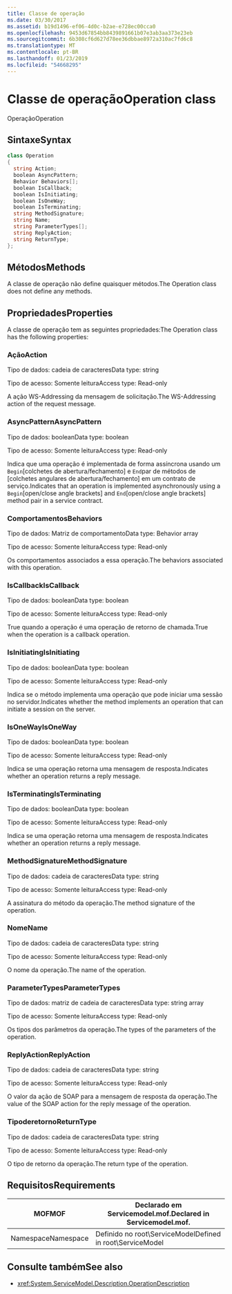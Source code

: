 ```yaml
---
title: Classe de operação
ms.date: 03/30/2017
ms.assetid: b19d1496-ef06-4d0c-b2ae-e728ec00cca0
ms.openlocfilehash: 9453d67854bb8439891661b07e3ab3aa373e23eb
ms.sourcegitcommit: 6b308cf6d627d78ee36dbbae8972a310ac7fd6c8
ms.translationtype: MT
ms.contentlocale: pt-BR
ms.lasthandoff: 01/23/2019
ms.locfileid: "54668295"
---
```

# <a name="operation-class"></a><span data-ttu-id="5d20d-102">Classe de operação</span><span class="sxs-lookup"><span data-stu-id="5d20d-102">Operation class</span></span>
<span data-ttu-id="5d20d-103">Operação</span><span class="sxs-lookup"><span data-stu-id="5d20d-103">Operation</span></span>  
  
## <a name="syntax"></a><span data-ttu-id="5d20d-104">Sintaxe</span><span class="sxs-lookup"><span data-stu-id="5d20d-104">Syntax</span></span>  
  
```csharp
class Operation  
{  
  string Action;  
  boolean AsyncPattern;  
  Behavior Behaviors[];  
  boolean IsCallback;  
  boolean IsInitiating;  
  boolean IsOneWay;  
  boolean IsTerminating;  
  string MethodSignature;  
  string Name;  
  string ParameterTypes[];  
  string ReplyAction;  
  string ReturnType;  
};  
```  
  
## <a name="methods"></a><span data-ttu-id="5d20d-105">Métodos</span><span class="sxs-lookup"><span data-stu-id="5d20d-105">Methods</span></span>  
 <span data-ttu-id="5d20d-106">A classe de operação não define quaisquer métodos.</span><span class="sxs-lookup"><span data-stu-id="5d20d-106">The Operation class does not define any methods.</span></span>  
  
## <a name="properties"></a><span data-ttu-id="5d20d-107">Propriedades</span><span class="sxs-lookup"><span data-stu-id="5d20d-107">Properties</span></span>  
 <span data-ttu-id="5d20d-108">A classe de operação tem as seguintes propriedades:</span><span class="sxs-lookup"><span data-stu-id="5d20d-108">The Operation class has the following properties:</span></span>  
  
### <a name="action"></a><span data-ttu-id="5d20d-109">Ação</span><span class="sxs-lookup"><span data-stu-id="5d20d-109">Action</span></span>  
 <span data-ttu-id="5d20d-110">Tipo de dados: cadeia de caracteres</span><span class="sxs-lookup"><span data-stu-id="5d20d-110">Data type: string</span></span>  
  
 <span data-ttu-id="5d20d-111">Tipo de acesso: Somente leitura</span><span class="sxs-lookup"><span data-stu-id="5d20d-111">Access type: Read-only</span></span>  
  
 <span data-ttu-id="5d20d-112">A ação WS-Addressing da mensagem de solicitação.</span><span class="sxs-lookup"><span data-stu-id="5d20d-112">The WS-Addressing action of the request message.</span></span>  
  
### <a name="asyncpattern"></a><span data-ttu-id="5d20d-113">AsyncPattern</span><span class="sxs-lookup"><span data-stu-id="5d20d-113">AsyncPattern</span></span>  
 <span data-ttu-id="5d20d-114">Tipo de dados: boolean</span><span class="sxs-lookup"><span data-stu-id="5d20d-114">Data type: boolean</span></span>  
  
 <span data-ttu-id="5d20d-115">Tipo de acesso: Somente leitura</span><span class="sxs-lookup"><span data-stu-id="5d20d-115">Access type: Read-only</span></span>  
  
 <span data-ttu-id="5d20d-116">Indica que uma operação é implementada de forma assíncrona usando um `Begin`[colchetes de abertura/fechamento] e `End`par de métodos de [colchetes angulares de abertura/fechamento] em um contrato de serviço.</span><span class="sxs-lookup"><span data-stu-id="5d20d-116">Indicates that an operation is implemented asynchronously using a `Begin`[open/close angle brackets] and `End`[open/close angle brackets] method pair in a service contract.</span></span>  
  
### <a name="behaviors"></a><span data-ttu-id="5d20d-117">Comportamentos</span><span class="sxs-lookup"><span data-stu-id="5d20d-117">Behaviors</span></span>  
 <span data-ttu-id="5d20d-118">Tipo de dados: Matriz de comportamento</span><span class="sxs-lookup"><span data-stu-id="5d20d-118">Data type: Behavior array</span></span>  
  
 <span data-ttu-id="5d20d-119">Tipo de acesso: Somente leitura</span><span class="sxs-lookup"><span data-stu-id="5d20d-119">Access type: Read-only</span></span>  
  
 <span data-ttu-id="5d20d-120">Os comportamentos associados a essa operação.</span><span class="sxs-lookup"><span data-stu-id="5d20d-120">The behaviors associated with this operation.</span></span>  
  
### <a name="iscallback"></a><span data-ttu-id="5d20d-121">IsCallback</span><span class="sxs-lookup"><span data-stu-id="5d20d-121">IsCallback</span></span>  
 <span data-ttu-id="5d20d-122">Tipo de dados: boolean</span><span class="sxs-lookup"><span data-stu-id="5d20d-122">Data type: boolean</span></span>  
  
 <span data-ttu-id="5d20d-123">Tipo de acesso: Somente leitura</span><span class="sxs-lookup"><span data-stu-id="5d20d-123">Access type: Read-only</span></span>  
  
 <span data-ttu-id="5d20d-124">True quando a operação é uma operação de retorno de chamada.</span><span class="sxs-lookup"><span data-stu-id="5d20d-124">True when the operation is a callback operation.</span></span>  
  
### <a name="isinitiating"></a><span data-ttu-id="5d20d-125">IsInitiating</span><span class="sxs-lookup"><span data-stu-id="5d20d-125">IsInitiating</span></span>  
 <span data-ttu-id="5d20d-126">Tipo de dados: boolean</span><span class="sxs-lookup"><span data-stu-id="5d20d-126">Data type: boolean</span></span>  
  
 <span data-ttu-id="5d20d-127">Tipo de acesso: Somente leitura</span><span class="sxs-lookup"><span data-stu-id="5d20d-127">Access type: Read-only</span></span>  
  
 <span data-ttu-id="5d20d-128">Indica se o método implementa uma operação que pode iniciar uma sessão no servidor.</span><span class="sxs-lookup"><span data-stu-id="5d20d-128">Indicates whether the method implements an operation that can initiate a session on the server.</span></span>  
  
### <a name="isoneway"></a><span data-ttu-id="5d20d-129">IsOneWay</span><span class="sxs-lookup"><span data-stu-id="5d20d-129">IsOneWay</span></span>  
 <span data-ttu-id="5d20d-130">Tipo de dados: boolean</span><span class="sxs-lookup"><span data-stu-id="5d20d-130">Data type: boolean</span></span>  
  
 <span data-ttu-id="5d20d-131">Tipo de acesso: Somente leitura</span><span class="sxs-lookup"><span data-stu-id="5d20d-131">Access type: Read-only</span></span>  
  
 <span data-ttu-id="5d20d-132">Indica se uma operação retorna uma mensagem de resposta.</span><span class="sxs-lookup"><span data-stu-id="5d20d-132">Indicates whether an operation returns a reply message.</span></span>  
  
### <a name="isterminating"></a><span data-ttu-id="5d20d-133">IsTerminating</span><span class="sxs-lookup"><span data-stu-id="5d20d-133">IsTerminating</span></span>  
 <span data-ttu-id="5d20d-134">Tipo de dados: boolean</span><span class="sxs-lookup"><span data-stu-id="5d20d-134">Data type: boolean</span></span>  
  
 <span data-ttu-id="5d20d-135">Tipo de acesso: Somente leitura</span><span class="sxs-lookup"><span data-stu-id="5d20d-135">Access type: Read-only</span></span>  
  
 <span data-ttu-id="5d20d-136">Indica se uma operação retorna uma mensagem de resposta.</span><span class="sxs-lookup"><span data-stu-id="5d20d-136">Indicates whether an operation returns a reply message.</span></span>  
  
### <a name="methodsignature"></a><span data-ttu-id="5d20d-137">MethodSignature</span><span class="sxs-lookup"><span data-stu-id="5d20d-137">MethodSignature</span></span>  
 <span data-ttu-id="5d20d-138">Tipo de dados: cadeia de caracteres</span><span class="sxs-lookup"><span data-stu-id="5d20d-138">Data type: string</span></span>  
  
 <span data-ttu-id="5d20d-139">Tipo de acesso: Somente leitura</span><span class="sxs-lookup"><span data-stu-id="5d20d-139">Access type: Read-only</span></span>  
  
 <span data-ttu-id="5d20d-140">A assinatura do método da operação.</span><span class="sxs-lookup"><span data-stu-id="5d20d-140">The method signature of the operation.</span></span>  
  
### <a name="name"></a><span data-ttu-id="5d20d-141">Nome</span><span class="sxs-lookup"><span data-stu-id="5d20d-141">Name</span></span>  
 <span data-ttu-id="5d20d-142">Tipo de dados: cadeia de caracteres</span><span class="sxs-lookup"><span data-stu-id="5d20d-142">Data type: string</span></span>  
  
 <span data-ttu-id="5d20d-143">Tipo de acesso: Somente leitura</span><span class="sxs-lookup"><span data-stu-id="5d20d-143">Access type: Read-only</span></span>  
  
 <span data-ttu-id="5d20d-144">O nome da operação.</span><span class="sxs-lookup"><span data-stu-id="5d20d-144">The name of the operation.</span></span>  
  
### <a name="parametertypes"></a><span data-ttu-id="5d20d-145">ParameterTypes</span><span class="sxs-lookup"><span data-stu-id="5d20d-145">ParameterTypes</span></span>  
 <span data-ttu-id="5d20d-146">Tipo de dados: matriz de cadeia de caracteres</span><span class="sxs-lookup"><span data-stu-id="5d20d-146">Data type: string array</span></span>  
  
 <span data-ttu-id="5d20d-147">Tipo de acesso: Somente leitura</span><span class="sxs-lookup"><span data-stu-id="5d20d-147">Access type: Read-only</span></span>  
  
 <span data-ttu-id="5d20d-148">Os tipos dos parâmetros da operação.</span><span class="sxs-lookup"><span data-stu-id="5d20d-148">The types of the parameters of the operation.</span></span>  
  
### <a name="replyaction"></a><span data-ttu-id="5d20d-149">ReplyAction</span><span class="sxs-lookup"><span data-stu-id="5d20d-149">ReplyAction</span></span>  
 <span data-ttu-id="5d20d-150">Tipo de dados: cadeia de caracteres</span><span class="sxs-lookup"><span data-stu-id="5d20d-150">Data type: string</span></span>  
  
 <span data-ttu-id="5d20d-151">Tipo de acesso: Somente leitura</span><span class="sxs-lookup"><span data-stu-id="5d20d-151">Access type: Read-only</span></span>  
  
 <span data-ttu-id="5d20d-152">O valor da ação de SOAP para a mensagem de resposta da operação.</span><span class="sxs-lookup"><span data-stu-id="5d20d-152">The value of the SOAP action for the reply message of the operation.</span></span>  
  
### <a name="returntype"></a><span data-ttu-id="5d20d-153">Tipoderetorno</span><span class="sxs-lookup"><span data-stu-id="5d20d-153">ReturnType</span></span>  
 <span data-ttu-id="5d20d-154">Tipo de dados: cadeia de caracteres</span><span class="sxs-lookup"><span data-stu-id="5d20d-154">Data type: string</span></span>  
  
 <span data-ttu-id="5d20d-155">Tipo de acesso: Somente leitura</span><span class="sxs-lookup"><span data-stu-id="5d20d-155">Access type: Read-only</span></span>  
  
 <span data-ttu-id="5d20d-156">O tipo de retorno da operação.</span><span class="sxs-lookup"><span data-stu-id="5d20d-156">The return type of the operation.</span></span>  
  
## <a name="requirements"></a><span data-ttu-id="5d20d-157">Requisitos</span><span class="sxs-lookup"><span data-stu-id="5d20d-157">Requirements</span></span>  
  
|<span data-ttu-id="5d20d-158">MOF</span><span class="sxs-lookup"><span data-stu-id="5d20d-158">MOF</span></span>|<span data-ttu-id="5d20d-159">Declarado em Servicemodel.mof.</span><span class="sxs-lookup"><span data-stu-id="5d20d-159">Declared in Servicemodel.mof.</span></span>|  
|---------|-----------------------------------|  
|<span data-ttu-id="5d20d-160">Namespace</span><span class="sxs-lookup"><span data-stu-id="5d20d-160">Namespace</span></span>|<span data-ttu-id="5d20d-161">Definido no root\ServiceModel</span><span class="sxs-lookup"><span data-stu-id="5d20d-161">Defined in root\ServiceModel</span></span>|  
  
## <a name="see-also"></a><span data-ttu-id="5d20d-162">Consulte também</span><span class="sxs-lookup"><span data-stu-id="5d20d-162">See also</span></span>
- <xref:System.ServiceModel.Description.OperationDescription>
